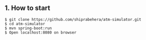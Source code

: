 
## 1. How to start
```
$ git clone https://github.com/shiprabehera/atm-simulator.git
$ cd atm-simulator
$ mvn spring-boot:run
$ Open localhost:8080 on browser

```
